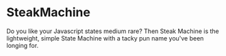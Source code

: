 # SteakMachine

Do you like your Javascript states medium rare? Then Steak Machine is the
lightweight, simple State Machine with a tacky pun name you've been longing for.

